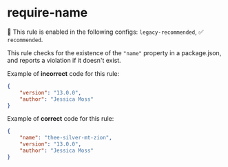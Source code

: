 # require-name

💼 This rule is enabled in the following configs: `legacy-recommended`, ✅ `recommended`.

<!-- end auto-generated rule header -->

This rule checks for the existence of the `"name"` property in a package.json, and reports a violation if it doesn't exist.

Example of **incorrect** code for this rule:

```json
{
	"version": "13.0.0",
	"author": "Jessica Moss"
}
```

Example of **correct** code for this rule:

```json
{
	"name": "thee-silver-mt-zion",
	"version": "13.0.0",
	"author": "Jessica Moss"
}
```
